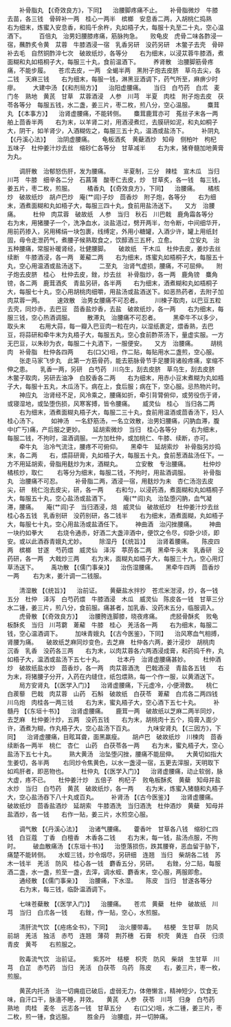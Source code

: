 <!-- { "loadSidebar": true } -->
　　补骨脂丸 【《奇效良方》，下同】 　治腰脚疼痛不止。　　补骨脂微炒　牛膝去苗，各三钱　骨碎补一两　桂心一两半　槟榔　安息香二两，入胡桃仁捣熟　　右为细末，炼蜜入安息香，和捣千余杵，丸如梧子大，每服十丸至二十丸，空心温酒下。
　　百倍丸　治男妇腰膝疼痛，筋脉拘急。　　败龟皮　虎骨二味各酢浸一宿，蘸酢炙令黄　苁蓉　牛膝酒浸一宿　乳香另研　没药另研　木鳖子去壳　骨碎补去毛　自然铜酢淬七次　破故纸炒，各等分　　右为细末，以浸苁蓉牛膝酒，煮面糊和丸如梧桐子大，每服三十丸，食前温酒下。
　　养肾散　治腰脚筋骨疼痛，不能步履。　　苍朮去皮，一两　全蝎半两　黑附子炮去皮脐　草乌去尖，各二钱　天麻三钱　　右为细末，每服一钱，淋黑豆酒调下，药气所至，麻痹少时瘳。
　　大建中汤 【《和剂局方》】 　治阳虚腰痛。　　当归　白芍药　白朮　麦门冬　熟地　黄芪　甘草　苁蓉酒浸　人参　川芎　半夏　肉桂　附子炮去皮　茯苓各等分　每服五钱，水二盏，姜三片，枣二枚，煎八分，空心温服。
　　麋茸丸 【《本事方》】 　治肾虚腰痛，不能转侧。　　麋茸鹿茸亦可　菟丝子末各一两　舶上茴香半两　　右为末，以羊肾二对，用酒浸煮烂，去膜研如泥，和丸如桐子大，阴干，如羊肾少，入酒糊佐之，每服三五十丸，温酒或盐汤下。
　　补阴丸 【《丹溪心法》】 　治阴虚腰痛。　　龟板酒炙　黄蘗酒炒　知母　侧柏叶　枸杞　五味子　杜仲姜汁炒去丝　缩砂仁各等分　甘草减半　　右为末，猪脊髓加地黄膏为丸。

　　调肝散　治郁怒伤肝，发为腰痛。
　　半夏制，三分　辣桂　宣木瓜　当归　川芎　牛膝　细辛各二分　石菖蒲　酸枣仁去皮，炒　甘草炙，各一钱　每三钱，姜五片，枣二枚，煎服。
　　橘香丸 【《奇效良方》，下同】 　治腰痛。　　橘核炒　破故纸炒　胡卢巴炒　庵(艹闾)子炒　茴香炒　附子炮，各等分　　右为细末，酒煮面糊和丸如梧子大，每服三四十丸，食前用盐汤送下。　　又方　治腰痛。
　　杜仲　肉苁蓉　破故纸　人参　当归　秋石　川巴戟　鹿角霜各等分　　右为末，用猪腰子一个，洗净血水，淡盐浥过，劈开两半，勿令断，中间细华开，用前药掺入，另用稀绢一块包裹，线缚定，外用小糖罐，入酒少许，罐上用纸封固，毋令走泄药气，煮腰子候熟取食之，饮醇酒三五杯，立愈。
　　立安丸　治五种腰痛，常服补暖肾经，壮健腰脚。　　破故纸　干木瓜　杜仲去皮，姜炒去丝　续断　牛膝酒浸，各一两　萆薢二两　　右为细末，炼蜜丸如梧桐子大，每服五十丸，空心用温酒或盐汤送下。
　　二至丸　治肾气虚损，腰痛，不可屈伸。　　附子炮去皮脐　桂心　杜仲去皮，銼，炒去丝　补骨脂炒，各一两　鹿角镑　麋角镑，各二两　鹿茸酒炙　青盐另研，各半两　　右为细末，酒煮糊和丸如梧桐子大，每服七十丸，空心用胡桃肉细嚼，用盐汤或盐酒送下。如恶热药者，去附子加肉苁蓉一两。
　　速效散　治男女腰痛不可忍者。
　　川楝子取肉，以巴豆五粒去壳，同炒赤，去巴豆　茴香盐炒香，去盐　破故纸炒，各一两　　右为细末，每服三钱，空心热酒调服。
　　散滞丸　治腰痛不可忍者。
　　黑牵牛不以多少，取头末
　　右用大蒜，每一瓣入巴豆肉一粒在内，以湿纸裹定，煨香熟，去巴豆，将蒜研和牵牛末为丸梧子大，每服五丸，空心食前酢茶汤下，量虚实服。一方无巴豆，以朱砂为衣，每服二十丸酒下，一服便安。　　又方　治腰痛。
　　胡桃肉　补骨脂　杜仲各四两
　　右(口父)咀，作二贴，每贴用水二盏煎，空心服。
　　张走马家飞步丸　此第一方筋骨药，能去筋脉骨节手足腰背诸般疼痛，挛缩不伸之患。　　乳香一两，另研　白芍药　川乌生，刮去皮脐　草乌生，刮去皮脐　木鳖子取肉，另研去油净　白胶香各二两　　右为细末，用赤小豆末煮糊为丸如梧子大，每服十五丸，木瓜汤下。病在上，食后服；病在下，空心服。忌热物片时。
　　神应丸　治肾经不足，风冷乘之，腰痛如折，牵引背膂俯仰，或劳役伤于肾，或寝湿地，或坠堕伤损，风寒客搏，皆令腰痛。　　威灵仙　桂心　当归各二两
　　右为细末，酒煮面糊丸梧子大，每服二三十丸，食前用温酒或茴香汤下，妇人桂心汤下。
　　如神汤　一名舒筋汤，一名立效散，治男妇腰痛，闪肭血滞，腹中(疒丂)痛，产后服之更妙。　　延胡索微炒　当归　桂心各等分
　　右为细末，每服二钱，不拘时，温酒调服。一方加杜仲，或加桃仁、牛膝、续断，亦可。
　　牵牛丸　治冷气流注，腰疼不可俯仰。　　黑牵牛　延胡索炒　补骨脂另炒捣末，各二两　　右，煨蒜研膏，丸如梧子大，每服五十丸，食前葱酒盐汤任下。一方不用延胡索，骨脂用麸炒为末，酒糊丸。
　　立安散　专治腰痛。
　　杜仲炒　橘核炒，取仁
　　右等分为细末，每服二钱，不拘时，用盐酒调服。
　　补骨脂丸　治腰痛不可忍。
　　补骨脂二两，酒浸一宿，用麸炒为未　杏仁汤泡去皮尖，研　桃仁泡去皮尖，研，各一两　　右和匀，以浸药酒，煮面糊和丸如梧桐子大，每服五十丸，空心盐汤或盐酒下。
　　庵(艹闾)丸　治坠堕闪肭，血气凝滞，腰痛。　　庵(艹闾)子　当归酒浸，焙　威灵仙　破故纸炒　杜仲姜汁炒去丝　桂心各五钱　乳香别研　没药别研，各二钱半　　右为细末，酒煮面糊，丸如梧子大，每服七十丸，空心用盐汤或盐酒任下。
　　神曲酒　治闪挫腰痛。
　　神曲一块约如拳大
　　右烧令通赤，好酒二大盏淬酒中，便饮之令尽，仰卧少顷，即安。或以此酒吞青娥丸尤妙。
　　除湿丹 【《统旨》】 　治肾着腰痛。　　陈皮四两　槟榔　甘遂　芍药煨　威灵仙　泽泻　葶苈各二两　黑牵牛头末　乳香研　没药研，各一两　大戟炒三两　　右为末，面糊丸如梧子大，每服三十九，空心用灯草汤送下。
　　禹功散 【《儒门事亲》】 　治伤湿腰痛。　　黑牵牛四两　茴香炒一两
　　右为末，姜汁调一二钱服。

　　清湿散 【《统旨》】 　治前证。　　黄蘗盐水拌抄　苍朮米泔浸，炒，各一钱五分　杜仲　泽泻　白芍药煨　牛膝酒浸　木瓜　威灵仙　陈皮各一钱　甘草三分　　水二锺，姜三片，煎八分，食前服。痛甚者，加乳香、没药末五分，临服调入。
　　虎骨散 【《奇效良方》】 　治腰胯连脚膝，晓夜疼痛。　　虎胫骨酥炙　败龟板酥炙　当归　川芎藭　萆薢　牛膝　桂心　羌活各一两　　右为细末，每服二钱，空心温酒调下。
　　加味青娥丸 【《古今医鉴》，下同】 　治风寒血气相搏，肾腰为痛。　　破故纸芝麻同炒变色，去芝麻　杜仲各六两，姜汁浸炒　胡桃肉　沉香　乳香　没药各三两　　右为末，以肉苁蓉各六两酒浸成膏，和药捣千杵，丸如梧子大，温洒或盐汤下五七十丸。
　　壮本丹　治肾虚腰痛甚妙。
　　杜仲酒炒　破故纸盐水炒　茴香炒，各一两　肉苁蓉酒洗　巴戟酒浸　青盐各五钱　　右为末，将猪腰子分开，入药在内缝住，纸包煨熟，每一个作一服，以黄酒送下。
　　局方安肾丸 【《医学入门》】 　治肾虚腰痛，下元虚冷，小便滑数。　　桃仁　白蒺藜　巴戟　肉苁蓉　山药　石斛　破故纸　白茯苓　萆薢　白朮各二两四钱　川乌炮　肉桂各一两三钱　　右为末，蜜丸梧子大，空心酒下五七十丸。
　　补髓丹 【《东垣十书》】 　治肾虚腰痛。　　鹿茸一两　破故纸以芝麻二两半同炒，去芝麻　杜仲姜汁炒，五两　没药五钱　　右为末，胡桃肉十五个，捣膏入面少许，酒煮为糊，作丸梧子大，空心盐汤下百丸。
　　九味安肾丸 【《三因方》，下同】 　治肾虚腰痛，目眩耳聋，面黑羸瘦。　　胡卢巴　破故纸炒　川楝肉　茴香　续断各一两半　桃仁　杏仁　山药　白茯苓各一两　　右为末，蜜丸梧子大，空心盐汤下五七十丸。
　　熟大黄汤　治坠堕闪挫，腰痛不能屈伸。　　大黄切如指大　生姜切，各半两
　　右同炒令焦黄色，以水一盏浸一宿，五更去滓服，天明取下如鸡肝者，即恶物也。
　　杜仲丸 【《医学入门》】 　治肾虚腰痛，动止软弱，脉大虚，疼不已。　　杜仲姜汁炒　五倍子　枸杞子　败龟板酥炙　黄蘗　知母并盐水炒　当归　白芍药　黄芪　破故纸炒，各一两　　右为末，炼蜜入猪髓和丸梧子大，空心盐汤吞下八十丸或百丸。
　　补肾汤 【《古今医鉴》】 　治肾虚腰痛。　　破故纸炒　茴香盐酒炒　延胡索　牛膝酒洗　当归酒洗　杜仲酒炒　黄蘗　知母并盐酒炒，各一钱　　右作一贴，姜三片，水煎空心服。

　　调气散 【《丹溪心法》】 　治诸气腰痛。　　藿香叶　甘草各八钱　缩砂仁四钱　白豆蔻　丁香　白檀香　木香各二钱　　右为末，每一钱，盐汤点服，不拘时。
　　破血散痛汤 【《东垣十书》】 　治堕落损伤，跌其腰脊，恶血留于胁下，痛楚不能转侧。　　水蛭三钱，炒令烟尽，另研细　连翘　当归　柴胡各二钱　苏木一钱半　羌活　防风　桂心各一钱　麝香五分，另研。　　右銼，分二贴，每服酒二盏，水一盏，煎至一盏，去滓，调水蛭、麝香末，空心服，两服即愈。
　　通经散 【《儒门事亲》】 　治腰痛，下水湿。　　陈皮　当归　甘遂各等分
　　右为末，每三钱，临卧温酒调下。

　　七味苍蘗散 【《医学入门》】 　治腰痛。　　苍朮　黄蘗　杜仲　破故纸　川芎　当归　白朮各一钱　　右銼，作一贴，空心，水煎服。

　　清肝流气饮 【《疮疡全书》，下同】 　治火腰带毒。　　桔梗　生甘草　防风　前胡　羌活　独活　赤芍　连翘　薄荷　荆芥穗　石膏　枳壳　黄连　白茯　归须　青皮　黄芩　　右煎服之。

　　败毒流气饮　治前证。
　　紫苏叶　桔梗　枳壳　防风　柴胡　生甘草　川芎　白芷　赤芍药　当归　羌活　白茯苓　乌药　陈皮　　右，姜三片，枣一枚，煎服。

　　黄芪内托汤　治一切痈疽已破后，虚弱无力，体倦懒言，精神短少，饮食无味，自汗口干，脉濇不睡，并效。　　黄芪　人参　茯苓　川芎　归身　白芍药　熟地　肉桂　麦冬　远志各一钱　甘草五分　　右(口父)咀，水二锺，姜三片，枣二枚，煎一锺，食远服。
　　胜金丹　治腰疽，并一切肿痛。
